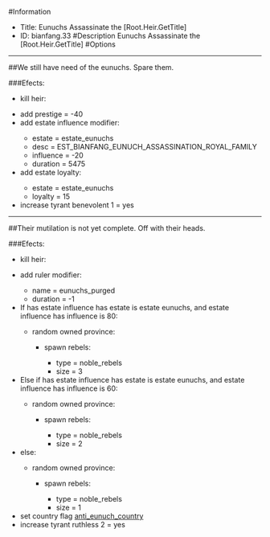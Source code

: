 #Information
 - Title: Eunuchs Assassinate the [Root.Heir.GetTitle]
 - ID: bianfang.33
#Description
Eunuchs Assassinate the [Root.Heir.GetTitle]
#Options

___
##We still have need of the eunuchs. Spare them.

###Efects:<ul><li>kill heir:</li><ul></ul><li>add prestige = -40</li><li>add estate influence modifier:</li><ul><li>estate = estate_eunuchs</li><li>desc = EST_BIANFANG_EUNUCH_ASSASSINATION_ROYAL_FAMILY</li><li>influence = -20</li><li>duration = 5475</li></ul><li>add estate loyalty:</li><ul><li>estate = estate_eunuchs</li><li>loyalty = 15</li></ul><li>increase tyrant benevolent 1 = yes</li></ul>

___
##Their mutilation is not yet complete. Off with their heads.

###Efects:<ul><li>kill heir:</li><ul></ul><li>add ruler modifier:</li><ul><li>name = eunuchs_purged</li><li>duration = -1</li></ul><li>If has estate influence has estate is estate eunuchs, and estate influence has influence is 80:</li><ul><li>random owned province:</li><ul><li>spawn rebels:</li><ul><li>type = noble_rebels</li><li>size = 3</li></ul></ul></ul><li>Else if has estate influence has estate is estate eunuchs, and estate influence has influence is 60:</li><ul><li>random owned province:</li><ul><li>spawn rebels:</li><ul><li>type = noble_rebels</li><li>size = 2</li></ul></ul></ul><li>else:</li><ul><li>random owned province:</li><ul><li>spawn rebels:</li><ul><li>type = noble_rebels</li><li>size = 1</li></ul></ul></ul><li>set country flag [anti_eunuch_country](../flags/anti_eunuch_country.md)</li><li>increase tyrant ruthless 2 = yes</li></ul>
